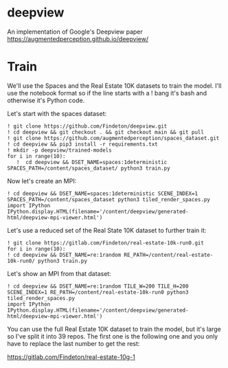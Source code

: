 # deepview

An implementation of Google's Deepview paper https://augmentedperception.github.io/deepview/

# Train

We'll use the Spaces and the Real Estate 10K datasets to train the model. I'll use the notebook format so if the line starts with a ! bang it's bash and otherwise it's Python code.

Let's start with the spaces dataset:

    ! git clone https://github.com/Findeton/deepview.git
    ! cd deepview && git checkout . && git checkout main && git pull
    ! git clone https://github.com/augmentedperception/spaces_dataset.git
    ! cd deepview && pip3 install -r requirements.txt
    ! mkdir -p deepview/trained-models
    for i in range(10):
       !  cd deepview && DSET_NAME=spaces:1deterministic SPACES_PATH=/content/spaces_dataset/ python3 train.py

Now let's create an MPI:

    ! cd deepview && DSET_NAME=spaces:1deterministic SCENE_INDEX=1 SPACES_PATH=/content/spaces_dataset python3 tiled_render_spaces.py
    import IPython
    IPython.display.HTML(filename='/content/deepview/generated-html/deepview-mpi-viewer.html')

Let's use a reduced set of the Real State 10K dataset to further train it:

    ! git clone https://gitlab.com/Findeton/real-estate-10k-run0.git
    for i in range(10):
    ! cd deepview && DSET_NAME=re:1random RE_PATH=/content/real-estate-10k-run0/ python3 train.py

Let's show an MPI from that dataset:

    ! cd deepview && DSET_NAME=re:1random TILE_W=200 TILE_H=200 SCENE_INDEX=1 RE_PATH=/content/real-estate-10k-run0 python3 tiled_render_spaces.py
    import IPython
    IPython.display.HTML(filename='/content/deepview/generated-html/deepview-mpi-viewer.html')

You can use the full Real Estate 10K dataset to train the model, but it's large so I've split it into 39 repos. The first one is the following one and you only have to replace the last number to get the rest:

https://gitlab.com/Findeton/real-estate-10g-1
